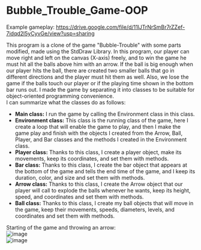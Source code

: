 # Bubble_Trouble_Game-OOP

Example gameplay:  https://drive.google.com/file/d/11lJTrNrSmBr7rZZef-7idqd2l5yCyvGe/view?usp=sharing   

This program is a clone of the game "Bubble-Trouble" with some parts modified, made using the StdDraw Library. In this program, our player can move right and left on the canvas (X-axis) freely, and to win the game he must hit all the balls above him with an arrow. If the ball is big enough when our player hits the ball, there are created two smaller balls that go in different directions and the player must hit them as well. Also, we lose the game if the balls touch our player or if the playing time shown in the bottom bar runs out. I made the game by separating it into classes to be suitable for object-oriented programming convenience.         
I can summarize what the classes do as follows:      
* **Main class:** I run the game by calling the Environment class in this class.
* **Environment class:** This class is the running class of the game, here I create a loop that will 
enable the game to play, and then I make the game play and finish with the objects I created 
from the Arrow, Ball, Player, and Bar classes and the methods I created in the Environment class.
* **Player class:** Thanks to this class, I create a player object, make its movements, keep its 
coordinates, and set them with methods.
* **Bar class:** Thanks to this class, I create the bar object that appears at the bottom of the game 
and tells the end time of the game, and I keep its duration, color, and size and set them with 
methods.
* **Arrow class:** Thanks to this class, I create the Arrow object that our player will call to explode 
the balls whenever he wants, keep its height, speed, and coordinates and set them with 
methods.
* **Ball class:** Thanks to this class, I create my ball objects that will move in the game, keep their 
movements, speeds, diameters, levels, and coordinates and set them with methods.

Starting of the game and throwing an arrow:        
![image](https://github.com/kerembozkurt2002/Bubble_Trouble_Game-OOP/assets/157289283/f8438fcc-12db-4fe9-85f9-7145c6749662)      
![image](https://github.com/kerembozkurt2002/Bubble_Trouble_Game-OOP/assets/157289283/3a88bdf2-d247-4fcd-9914-08baa9d1d398)        



